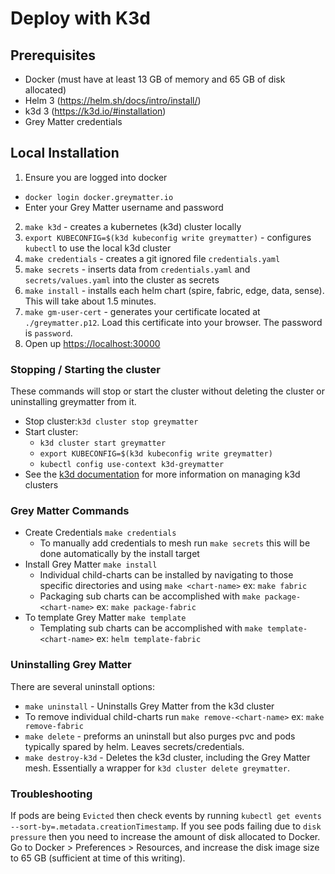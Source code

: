 # Deploy with K3d

## Prerequisites

- Docker (must have at least 13 GB of memory and 65 GB of disk allocated)
- Helm 3 (https://helm.sh/docs/intro/install/)
- k3d 3 (https://k3d.io/#installation)
- Grey Matter credentials

## Local Installation

1. Ensure you are logged into docker
  - `docker login docker.greymatter.io`
  - Enter your Grey Matter username and password
2. `make k3d` - creates a kubernetes (k3d) cluster locally
3. `export KUBECONFIG=$(k3d kubeconfig write greymatter)` - configures `kubectl` to use the local k3d cluster
4. `make credentials` - creates a git ignored file `credentials.yaml`
5. `make secrets` - inserts data from `credentials.yaml` and `secrets/values.yaml` into the cluster as secrets
6. `make install` - installs each helm chart (spire, fabric, edge, data, sense). This will take about 1.5 minutes.
7. `make gm-user-cert` - generates your certificate located at `./greymatter.p12`. Load this certificate into your browser. The password is `password`.
8. Open up <https://localhost:30000>


### Stopping / Starting the cluster
These commands will stop or start the cluster without deleting the cluster or uninstalling greymatter from it.
- Stop cluster:`k3d cluster stop greymatter`
- Start cluster:
  - `k3d cluster start greymatter`
  - `export KUBECONFIG=$(k3d kubeconfig write greymatter)`
  - `kubectl config use-context k3d-greymatter`
- See the [k3d documentation](https://k3d.io/usage/commands/k3d/) for more information on managing k3d clusters


### Grey Matter Commands

- Create Credentials `make credentials`
  - To manually add credentials to mesh run `make secrets` this will be done automatically by the install target
- Install Grey Matter `make install`
  - Individual child-charts can be installed by navigating to those specific directories and using `make <chart-name>` ex: `make fabric`
  - Packaging sub charts can be accomplished with `make package-<chart-name>` ex: `make package-fabric`
- To template Grey Matter `make template`
  - Templating sub charts can be accomplished with `make template-<chart-name>` ex: `helm template-fabric`

### Uninstalling Grey Matter
There are several uninstall options:
- `make uninstall` - Uninstalls Grey Matter from the k3d cluster
- To remove individual child-charts run `make remove-<chart-name>` ex: `make remove-fabric`
- `make delete` - preforms an uninstall but also purges pvc and pods typically spared by helm.  Leaves secrets/credentials.
- `make destroy-k3d` - Deletes the k3d cluster, including the Grey Matter mesh. Essentially a wrapper for `k3d cluster delete greymatter`.

### Troubleshooting

If pods are being `Evicted` then check events by running `kubectl get events --sort-by=.metadata.creationTimestamp`. If you see pods failing due to `disk pressure` then you need to increase the amount of disk allocated to Docker. Go to Docker > Preferences > Resources, and increase the disk image size to 65 GB (sufficient at time of this writing).
